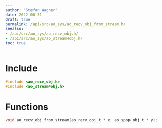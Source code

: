 ```yaml
---
author: "Stefan Wagner"
date: 2022-08-31
draft: true
permalink: /api/src/ao_sys/ao_recv_obj_from_stream.h/
seealso:
- /api/src/ao_sys/ao_recv_obj.h/
- /api/src/ao_sys/ao_stream4obj.h/
toc: true
---
```


# Include

```c
#include <ao_recv_obj.h>
#include <ao_stream4obj.h>
```

# Functions

```c
void ao_recv_obj_from_stream(ao_recv_obj_t * x, ao_spop_obj_t * y);
```
